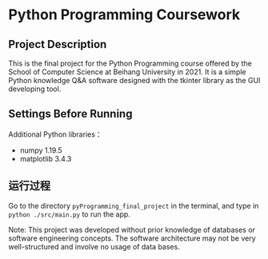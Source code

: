 # Python Programming Coursework
## Project Description
This is the final project for the Python Programming course offered by the School of Computer Science at Beihang University in 2021. 
It is a simple Python knowledge Q&A software designed with the tkinter library as the GUI developing tool.
## Settings Before Running
Additional Python libraries：
- numpy 1.19.5
- matplotlib 3.4.3
## 运行过程
Go to the directory `pyProgramming_final_project` in the terminal, and type in `python ./src/main.py` to run the app.

Note: This project was developed without prior knowledge of databases or software engineering concepts. The software architecture may not be very well-structured and involve no usage of data bases.
